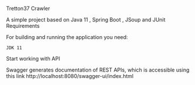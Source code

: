 Tretton37 Crawler

A simple project based on Java 11 , Spring Boot , JSoup and JUnit
Requirements

For building and running the application you need:

    JDK 11

Start working with API

Swagger generates documentation of REST APIs, which is accessible using this link 
http://localhost:8080/swagger-ui/index.html
